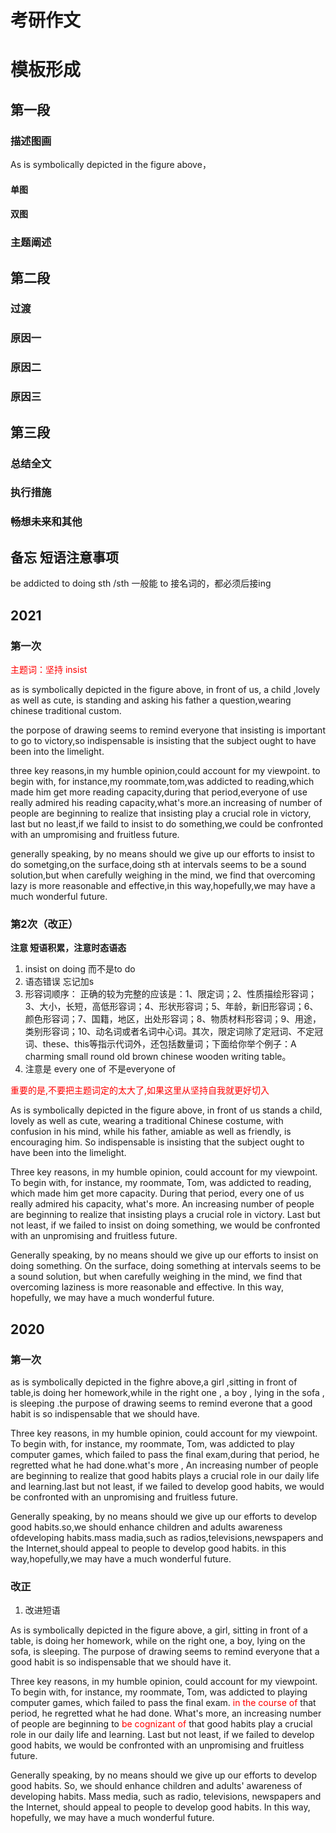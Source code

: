 # 考研作文

# 模板形成

## 第一段

### 描述图画

As is symbolically depicted in the figure above，

#### 单图

#### 双图

### 主题阐述

## 第二段

### 过渡

### 原因一

### 原因二

### 原因三

## 第三段

### 总结全文

### 执行措施

### 畅想未来和其他

## 备忘 短语注意事项

be addicted to doing sth /sth  一般能 to 接名词的，都必须后接ing

## 2021

### 第一次

<font color='red'>主题词：坚持 insist</font>

  as is symbolically depicted in the figure above, in front of us, a child ,lovely as well  as cute, is standing and asking his father a question,wearing  chinese traditional custom.

  the porpose of drawing seems to remind everyone that insisting is important to go to victory,so indispensable is insisting that the subject ought to have been into the limelight.

  three key reasons,in my humble opinion,could account for my viewpoint. to begin with, for instance,my roommate,tom,was addicted to reading,which made him get more reading capacity,during that period,everyone of use really admired his reading capacity,what's more.an increasing of number of people are beginning to realize that insisting play a crucial role in victory, last but no least,if we faild to insist to do something,we could be confronted with an umpromising and fruitless future.

 generally speaking, by no means should we give up our efforts to insist to do sometging,on the surface,doing sth at intervals seems to be a sound solution,but when carefully weighing in the mind, we find that overcoming lazy is more reasonable and effective,in this way,hopefully,we may have a much wonderful future.

### 第2次（改正）

**注意 短语积累，注意时态语态**

1. insist on doing 而不是to do
2. 语态错误 忘记加s
3. 形容词顺序：       正确的较为完整的应该是：1、限定词；2、性质描绘形容词；3、大小，长短，高低形容词；4、形状形容词；5、年龄，新旧形容词；6、颜色形容词；7、国籍，地区，出处形容词；8、物质材料形容词；9、用途，类别形容词；10、动名词或者名词中心词。其次，限定词除了定冠词、不定冠词、these、this等指示代词外，还包括数量词；下面给你举个例子：A charming small round old brown chinese wooden writing table。
4. 注意是 every one of  不是everyone of

<font color='red'>重要的是,不要把主题词定的太大了,如果这里从坚持自我就更好切入</font>

 As is symbolically depicted in the figure above, in front of us stands a child, lovely as well as cute, wearing a traditional Chinese costume, with confusion in his mind, while his father, amiable as well as friendly, is encouraging him.  So indispensable is insisting that the subject ought to have been into the limelight. 

Three key reasons, in my humble opinion, could account for my viewpoint. To begin with, for instance, my roommate, Tom, was addicted to reading, which made him get more capacity. During that period, every one of us really admired his capacity, what's more. An increasing number of people are beginning to realize that insisting plays a crucial role in victory. Last but not least, if we failed to insist on doing something, we would be confronted with an unpromising and fruitless future. 

Generally speaking, by no means should we give up our efforts to insist on doing something. On the surface, doing something at intervals seems to be a sound solution, but when carefully weighing in the mind, we find that overcoming laziness is more reasonable and effective. In this way, hopefully, we may have a much wonderful future.

## 2020

### 第一次

as is symbolically depicted in the fighre above,a girl ,sitting in front of table,is doing her homework,while in the right one , a boy , lying in the sofa , is sleeping .the purpose of drawing seems to remind everone that a good habit is so indispensable that we should have.

Three key reasons, in my humble opinion, could account for my viewpoint. To begin with, for instance, my roommate, Tom, was addicted to play computer games, which failed to pass the final exam,during that period, he regretted what he had done.what's more ,  An increasing number of people are beginning to realize that good habits plays a crucial role in our daily life and learning.last but not least,  if we failed to develop good habits, we would be confronted with an unpromising and fruitless future. 

Generally speaking, by no means should we give up our efforts to develop good habits.so,we should enhance children and adults awareness ofdeveloping habits.mass madia,such as radios,televisions,newspapers and the Internet,should appeal to people to develop good habits. in this way,hopefully,we may have a much wonderful future. 

### 改正

1. 改进短语

 As is symbolically depicted in the figure above, a girl, sitting in front of a table, is doing her homework, while on the right one, a boy, lying on the sofa, is sleeping. The purpose of drawing seems to remind everyone that a good habit is so indispensable that we should have it.

 Three key reasons, in my humble opinion, could account for my viewpoint. To begin with, for instance, my roommate, Tom, was addicted to playing computer games, which failed to pass the final exam. <font color='red'> in the course of </font> that period, he regretted what he had done. What's more, an increasing number of people are beginning to  <font color='red'> be cognizant of  </font> that good habits play a crucial role in our daily life and learning. Last but not least, if we failed to develop good habits, we would be confronted with an unpromising and fruitless future. 

 Generally speaking, by no means should we give up our efforts to develop good habits. So, we should enhance children and adults' awareness of developing habits. Mass media, such as radio, televisions, newspapers and the Internet, should appeal to people to develop good habits. In this way, hopefully, we may have a much wonderful future.